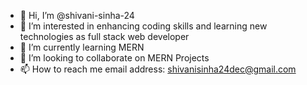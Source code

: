 - 👋 Hi, I’m @shivani-sinha-24
- 👀 I’m interested in enhancing coding skills and learning new technologies as full stack web developer
- 🌱 I’m currently learning MERN
- 💞️ I’m looking to collaborate on MERN Projects
- 📫 How to reach me email address: shivanisinha24dec@gmail.com

<!---
shivani-sinha-24/shivani-sinha-24 is a ✨ special ✨ repository because its `README.md` (this file) appears on your GitHub profile.
You can click the Preview link to take a look at your changes.
--->
